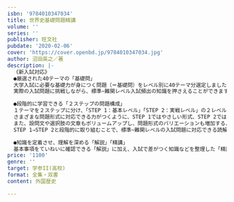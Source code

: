 ```yaml
---
isbn: '9784010347034'
title: 世界史基礎問題精講
volume: ''
series: ''
publisher: 旺文社
pubdate: '2020-02-06'
cover: 'https://cover.openbd.jp/9784010347034.jpg'
author: 沼田英之／著
description: |-
  《新入試対応》
  ●厳選された40テーマの「基礎問」
  大学入試に必要な基礎力が身につく問題（＝基礎問）をレベル別に40テーマ分選定しました。
  実際の入試問題に挑戦しながら、標準~難関レベル入試頻出の知識を押さえることができます。

  ●段階的に学習できる「２ステップの問題構成」
  １テーマを２ステップに分け、「STEP 1：基本レベル」「STEP 2：実戦レベル」の２レベル構成にしています。
  さまざまな問題形式に対応できる力がつくように、STEP 1ではやさしい形式、STEP 2では解きごたえのある形式を採用しています。
  また、設問文や選択肢の文章もボリュームアップし、問題形式のバリエーションも増加するように設定しているため、
  STEP 1⇒STEP 2と段階的に取り組むことで、標準~難関レベルの入試問題に対応できる読解体力が身についていきます。

  ●知識を定着させ、理解を深める「解説」「精講」
  基本事項をていねいに確認できる「解説」に加え、入試で差がつく知識などを整理した「精講」を掲載しています。
price: '1100'
genre: ''
target: 学参II(高校)
format: 全集・双書
content: 外国歴史

---
```


